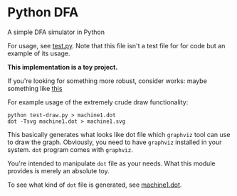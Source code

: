 # Python DFA

A simple DFA simulator in Python

For usage, see [test.py](./test.py). Note that this file isn't a test file 
for for code but an example of its usage.

**This implementation is a toy project.**

If you're looking for something more robust, consider works:
maybe something like [this](https://github.com/mvcisback/dfa) 


For example usage of the extremely crude draw functionality:

```
python test-draw.py > machine1.dot
dot -Tsvg machine1.dot > machine1.svg
```

This basically generates what looks like dot file which `graphviz` 
tool can use to draw the graph. Obviously, you need to have
`graphviz` installed in your system. `dot` program comes with `graphviz`.

You're intended to manipulate `dot` file as your needs. What this 
module provides is merely an absolute toy.

To see what kind of `dot` file is generated, see [machine1.dot](./machine1.dot).

